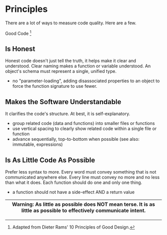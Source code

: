 # Principles
There are a lot of ways to measure code quality. Here are a few.

Good Code [^10-principles-of-good-design]

## Is Honest
Honest code doesn't just tell the truth, it helps make it clear and understood.
Clear naming makes a function or variable understood.
An object's schema must represent a single, unified type.
- no "parameter-loading", adding disassociated properties to an object to force the function signature to use fewer.

## Makes the Software Understandable
It clarifies the code's structure.
At best, it is self-explanatory.
- group related code (data and functions) into smaller files or functions
- use vertical spacing to clearly show related code within a single file or function
- advance sequentially, top-to-bottom when possible (see also: immutable, expressions)

## Is As Little Code As Possible
Prefer less syntax to more.
Every word must convey something that is not communicated anywhere else.
Every line must convey no more and no less than what it does.
Each function should do one and only one thing.
- a function should not have a side-effect AND a return value

| Warning: As little as possible does NOT mean terse. It is as little as possible to effectively communicate intent.|
| --- |

[^10-principles-of-good-design]: Adapted from Dieter Rams' 10 Principles of Good Design.
